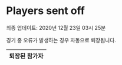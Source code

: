 # Players sent off
최종 업데이트: 2020년 12월 23일 03시 25분


경기 중 오류가 발생하는 경우 자동으로 퇴장됩니다.


| 퇴장된 참가자 |
|:---:|